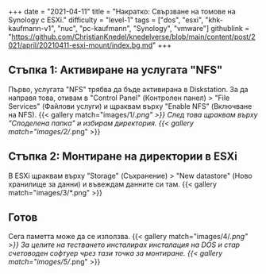 +++
date = "2021-04-11"
title = "Накратко: Свързване на томове на Synology с ESXi."
difficulty = "level-1"
tags = ["dos", "esxi", "khk-kaufmann-v1", "nuc", "pc-kaufmann", "Synology", "vmware"]
githublink = "https://github.com/ChristianKnedel/knedelverse/blob/main/content/post/2021/april/20210411-esxi-mount/index.bg.md"
+++

## Стъпка 1: Активиране на услугата "NFS"
Първо, услугата "NFS" трябва да бъде активирана в Diskstation. За да направя това, отивам в "Control Panel" (Контролен панел) > "File Services" (Файлови услуги) и щраквам върху "Enable NFS" (Включване на NFS).
{{< gallery match="images/1/*.png" >}}
След това щраквам върху "Споделена папка" и избирам директория.
{{< gallery match="images/2/*.png" >}}

## Стъпка 2: Монтиране на директории в ESXi
В ESXi щраквам върху "Storage" (Съхранение) > "New datastore" (Ново хранилище за данни) и въвеждам данните си там.
{{< gallery match="images/3/*.png" >}}

## Готов
Сега паметта може да се използва.
{{< gallery match="images/4/*.png" >}}
За целите на тестването инсталирах инсталация на DOS и стар счетоводен софтуер чрез тази точка за монтиране.
{{< gallery match="images/5/*.png" >}}
